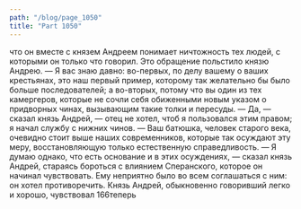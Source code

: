 ```yaml
---
path: "/blog/page_1050"
title: "Part 1050"
---
```


что он вместе с князем Андреем понимает ничтожность тех людей, с которыми он только что говорил. Это обращение польстило князю Андрею. — Я вас знаю давно: во-первых, по делу вашему о ваших крестьянах, это наш первый пример, которому так желательно бы было больше последователей; а во-вторых, потому что вы один из тех камергеров, которые не сочли себя обиженными новым указом о придворных чинах, вызывающим такие толки и пересуды.
— Да, — сказал князь Андрей, — отец не хотел, чтоб я пользовался этим правом; я начал службу с нижних чинов.
— Ваш батюшка, человек старого века, очевидно стоит выше наших современников, которые так осуждают эту меру, восстановляющую только естественную справедливость.
— Я думаю однако, что есть основание и в этих осуждениях, — сказал князь Андрей, стараясь бороться с влиянием Сперанского, которое он начинал чувствовать. Ему неприятно было во всем соглашаться с ним: он хотел противоречить. Князь Андрей, обыкновенно говоривший легко и хорошо, чувствовал 166теперь 
